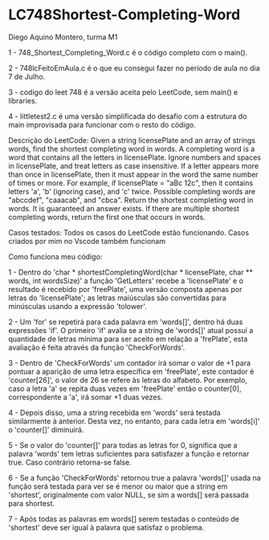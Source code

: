 # LC748Shortest-Completing-Word

Diego Aquino Montero, turma M1

1 - 748_Shortest_Completing_Word.c é o código completo com o main().

2 - 748lcFeitoEmAula.c é o que eu consegui fazer no período de aula no dia 7 de Julho.

3 - codigo do leet 748 é a versão aceita pelo LeetCode, sem main() e libraries.

4 - littletest2.c é uma versão simplificada do desafio com a estrutura do main improvisada para funcionar com o resto do código.


Descrição do LeetCode:
Given a string licensePlate and an array of strings words, find the shortest completing word in words.
A completing word is a word that contains all the letters in licensePlate. Ignore numbers and spaces in licensePlate, and treat letters as case insensitive. If a letter appears more than once in licensePlate, then it must appear in the word the same number of times or more.
For example, if licensePlate = "aBc 12c", then it contains letters 'a', 'b' (ignoring case), and 'c' twice. Possible completing words are "abccdef", "caaacab", and "cbca".
Return the shortest completing word in words. It is guaranteed an answer exists. If there are multiple shortest completing words, return the first one that occurs in words.

Casos testados:
Todos os casos do LeetCode estão funcionando.
Casos criados por mim no Vscode também funcionam

Como funciona meu código:

1 - Dentro do 'char * shortestCompletingWord(char * licensePlate, char ** words, int wordsSize)' a função 'GetLetters' recebe a 'licensePlate' e o resultado é recebido por 'freePlate', uma versão composta apenas por letras do 'licensePlate'; as letras maiúsculas são convertidas para minúsculas usando a expressão 'tolower'.

2 - Um 'for' se repetirá para cada palavra em 'words[]', dentro há duas expressões 'if'. O primeiro 'if' avalia se a string de 'words[]' atual possuí a quantidade de letras mínima para ser aceito em relação a 'frePlate', esta avaliação é feita através da função 'CheckForWords'.

3 - Dentro de 'CheckForWords' um contador irá somar o valor de +1 para pontuar a aparição de uma letra específica em 'freePlate', este contador é 'counter[26]', o valor de 26 se refere às letras do alfabeto. Por exemplo, caso a letra 'a' se repita duas vezes em 'freePlate' então o counter[0], correspondente a 'a', irá somar +1 duas vezes.

4 - Depois disso, uma a string recebida em 'words' será testada similarmente à anterior. Desta vez, no entanto, para cada letra em 'words[i]' o 'counter[]' diminuirá.

5 - Se o valor do 'counter[]' para todas as letras for 0, significa que a palavra 'words' tem letras suficientes para satisfazer a função e retornar true. Caso contrário retorna-se false.

6 - Se a função 'CheckForWords' retornou true a palavra 'words[]' usada na função será testada para ver se é menor ou maior que a string em 'shortest', originalmente com valor NULL, se sim a words[] será passada para shortest.

7 - Após todas as palavras em words[] serem testadas o conteúdo de 'shortest' deve ser igual à palavra que satisfaz o problema.

